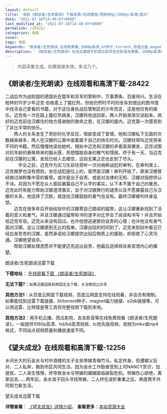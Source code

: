 ```yaml
---
layout: default
title: '电影《朗读者/生死朗读》下载资源/在线播放/视频地址/1080p/高清/蓝光'
date: "2021-07-10T14:40:07+0800"
last_modified_at: "2021-07-10T14:40:07+0800"
permalink: /28422/
categories: 电影
cover:
tags: 电影
keywords: '朗读者/生死朗读,在线免费看,1080p高清,bt种子,torrent,百度云盘,magnet,磁力链,迅雷下载资源'
description: '《朗读者/生死朗读》在线云播放手机西瓜影院吉吉影音免费看，1080p高清bd/hd未删减完整版和tc抢先枪版，mkv/mp4格式，附带bt/torrent种子、magnet/磁力链、百度云盘、网盘资源迅雷下载链接'
---
```


>内容采集生成，如果链接失效，多试几个。


## 《朗读者/生死朗读》在线观看和高清下载-28422

二战后作为战败国的德国处在盟军和苏军的管制中，万事萧条，百废待兴。生活在柏林的15岁少年迈克&middot;伯格患上了猩红热，但他仍然时不时的坐车到很远的图书馆中找寻自己爱看的书籍，对于这位身处战后管制区的少年而言，这是他仅有的娱乐。迈克有一次在路上猩红热病发，汉娜将他送回家，两人开始渐渐交谈起来。病好的迈克前往汉娜住的地方感谢她的救命之恩，在汉娜的屋内，迈克第一次感受到了非比平常的快乐。<br />　　两人的关系发生了奇妙的化学反应，情欲变成了爱情，他和汉娜私下见面的次数越来越多，两人在汉娜的公寓中度着属于自己的快乐时光。汉娜经常叫迈克带来不同的书籍，然后慢慢地读给她听。相处中迈克和汉娜的矛盾渐渐爆发，迈克试图对抗年龄的悬殊带来的服从感，并想摆脱自身的稚气和懦弱。终于有一天，当迈克前往汉娜的公寓，发现已经人去楼空，这段无果之恋也走到了尽头。<br />　　　毕业之前，迈克作为实习生前往旁听一次对纳粹战犯的审判，在审判席上，迈克做梦也没有想到，坐在战犯座位上的，竟然是汉娜！审判开始了，原来汉娜曾经做过纳粹集中营的看管。或许是出于自责、或是对法律的无知、汉娜对指控供认不讳，并因为不愿在众人面前暴露自己不认字的事实，认下本不属于自己的重责。迈克此时有能力帮助汉娜澄清事实，出于对汉娜罪行的谴责以及不愿暴露自己与汉娜的关系，他选择了沉默，就连给汉娜鼓励的勇气也没有。最终汉娜被判终身监禁。<br />　　迈克在很多年后开始给狱中的汉娜寄自己朗读的磁带，这让汉娜重新找到了活着的意义和勇气，并且汉娜通过磁带和书的逐字对比学会了阅读和书写！并且开始给迈克写信。迈克从来没有回过。也许他想逃避那份自责的心情；也许他没有勇气面对汉娜。这让汉娜感到无比的孤单。汉娜出狱的时间到了，迈克来到狱中看见已经白发苍苍的汉娜，虽然承诺给汉娜提供出狱后物质上的援助，却拒绝了心灵沟通。汉娜绝望自杀。<br />　　帮助汉娜处理遗愿并不能使迈克逃出自责，他最后选择倾诉来宣泄内心的痛楚。


朗读者/生死朗读迅雷下载

**下载地址**： [在线观看下载 《朗读者/生死朗读》](https://www.993dy.com//vod-detail-id-20075.html) 


**无法下载?**：`如果迅雷因版权原因无法下载，关注微信公众号 `

**其他方法1**：从百度云网盘下载视频，百度云网盘支持在线观看，非会员有限制，如果能找到迅雷下载链接、bt/torrent种子、magnet磁力链接、e2dk链接等，可以用迅雷、比特彗星等工具将完整视频下载到本地。

**其他方法2**：用手机云播、西瓜影院、吉吉影音等在线免费观看《朗读者/生死朗读》，一般提供1080p高清、hd/bd高清视频、tc抢先版视频，视频为mkv或mp4格式，不同站点视频质量和播放速度不同。


## 《望夫成龙》在线观看和高清下载-12256

乡间长大的石金水与村中酒楼的太子女吴带娣青梅竹马，私定终身。但遭娣父反对，二人私奔，搬到市区共同生活，因为金水工作勤奋受到上司NANCY赏识，加提拔，二人渐生情愫，终导致金水与带娣的婚姻面临破裂危机。带娣伤心欲绝，离家远去……两年后，金水浪子回头寻找带娣，二人终在波折重重之后，再度携手共同努力新生活。</p>


望夫成龙迅雷下载

**详情查看**： [《望夫成龙》详情介绍](/movie/12256/)， **查看更多**：[本站资源大全](/movie/t/all/)

